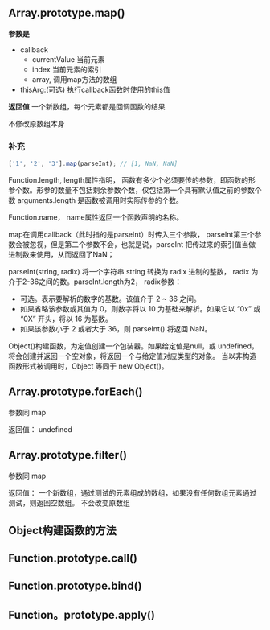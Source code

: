 ## Array.prototype.map()
**参数是**
- callback
  - currentValue 当前元素
  - index 当前元素的索引
  - array, 调用map方法的数组
- thisArg:(可选) 执行callback函数时使用的this值

**返回值**
一个新数组，每个元素都是回调函数的结果

不修改原数组本身

### 补充
```js
['1', '2', '3'].map(parseInt); // [1, NaN, NaN]
```
Function.length, 
length属性指明， 函数有多少个必须要传的参数，即函数的形参个数。形参的数量不包括剩余参数个数，仅包括第一个具有默认值之前的参数个数
arguments.length 是函数被调用时实际传参的个数。

Function.name， name属性返回一个函数声明的名称。

map在调用callback（此时指的是parseInt）时传入三个参数，
parseInt第三个参数会被忽视，但是第二个参数不会，也就是说，parseInt 把传过来的索引值当做进制数来使用，从而返回了NaN；

parseInt(string, radix)   将一个字符串 string 转换为 radix 进制的整数， radix 为介于2-36之间的数。parseInt.length为2，
radix参数：
- 可选。表示要解析的数字的基数。该值介于 2 ~ 36 之间。
- 如果省略该参数或其值为 0，则数字将以 10 为基础来解析。如果它以 “0x” 或 “0X” 开头，将以 16 为基数。
- 如果该参数小于 2 或者大于 36，则 parseInt() 将返回 NaN。

Object()构建函数，为定值创建一个包装器。如果给定值是null，或 undefined， 将会创建并返回一个空对象，将返回一个与给定值对应类型的对象。
当以非构造函数形式被调用时，Object 等同于 new Object()。

## Array.prototype.forEach()

参数同 map

返回值：
undefined

## Array.prototype.filter()
参数同 map

返回值：
一个新数组，通过测试的元素组成的数组，如果没有任何数组元素通过测试，则返回空数组。
不会改变原数组

## Object构建函数的方法


## Function.prototype.call()
## Function.prototype.bind()
## Function。prototype.apply()



